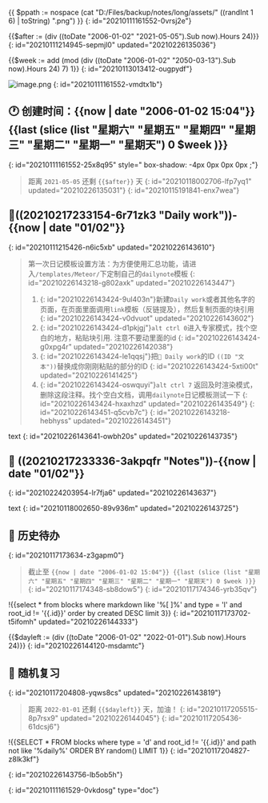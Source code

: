 {{ $ppath := nospace (cat "D:/Files/backup/notes/long/assets/"  ((randInt 1 6) | toString) ".png") }}
{: id="20210111161552-0vrsj2e"}

{{$after := (div ((toDate "2006-01-02" "2021-05-05").Sub now).Hours 24)}}
{: id="20210111214945-sepmjl0" updated="20210226135036"}

{{$week := add (mod (div ((toDate "2006-01-02" "2050-03-13").Sub now).Hours 24) 7) 1}}
{: id="20210113013412-ougpydf"}

![image.png]({{$ppath}})
{: id="20210111161552-vmdtx1b"}

## 🕐 创建时间：{{now | date "2006-01-02 15:04"}} {{last (slice (list "星期六" "星期五" "星期四" "星期三" "星期二" "星期一" "星期天") 0 $week )}}
{: id="20210111161552-25x8q95" style=" box-shadow: -4px 0px 0px 0px ;"}

> 距离 `2021-05-05` 还剩 `{{$after}}` 天
> {: id="20210118002706-lfp7yq1" updated="20210226135031"}
{: id="20210115191841-enx7wea"}

## 🧱((20210217233154-6r71zk3 "Daily work"))-{{now | date "01/02"}}
{: id="20210111215426-n6ic5xb" updated="20210226143610"}

> 第一次日记模板设置方法：为方便使用汇总功能，请进入`/templates/Meteor/`下定制自己的`dailynote`模板
> {: id="20210226143218-g802axk" updated="20210226143447"}
>
> 1. {: id="20210226143424-9ul403n"}新建`Daily work`或者其他名字的页面，在页面里面调用`link`模板（反链提及），然后复制页面的块引用
>    {: id="20210226143424-v0dvuot" updated="20210226143602"}
> 2. {: id="20210226143424-d1pkjgj"}`alt ctrl 0`进入专家模式，找个空白的地方，粘贴块引用.  注意不要动里面的id
>    {: id="20210226143424-g0xpg4r" updated="20210226142038"}
> 3. {: id="20210226143424-le1qqsj"}把`🧱 Daily work`的ID  `((ID "文本"))`替换成你刚刚粘贴的部分的ID
>    {: id="20210226143424-5xti00t" updated="20210226141425"}
> 4. {: id="20210226143424-oswquyi"}`alt ctrl 7` 返回及时渲染模式，删除这段注释。找个空白文档，调用`dailynote`日记模板测试一下
>    {: id="20210226143424-hxaxhzd" updated="20210226143549"}
> {: id="20210226143451-q5cvb7c"}
{: id="20210226143218-hebhyss" updated="20210226143451"}

text
{: id="20210226143641-owbh20s" updated="20210226143735"}

## 📝 ((20210217233336-3akpqfr "Notes"))-{{now | date "01/02"}}
{: id="20210224203954-lr7fja6" updated="20210226143637"}

text
{: id="20210118002650-89v936m" updated="20210226143725"}

## 🎉️ 历史待办
{: id="20210117173634-z3gapm0"}

> 截止至 `{{now | date "2006-01-02 15:04"}} {{last (slice (list "星期六" "星期五" "星期四" "星期三" "星期二" "星期一" "星期天") 0 $week )}}`
> {: id="20210117174348-sb8dow5"}
{: id="20210117174346-yrb35qv"}

!{{select * from blocks where markdown like '%[ ]%' and type = 'l' and root_id != '{{.id}}' order by created DESC limit 3}}
{: id="20210117173702-t5ifomh" updated="20210226144333"}

{{$dayleft := (div ((toDate "2006-01-02" "2022-01-01").Sub now).Hours 24)}}
{: id="20210226144120-msdamtc"}

## 🚴 随机复习
{: id="20210117204808-yqws8cs" updated="20210226143819"}

> 距离 `2022-01-01` 还剩 `{{$dayleft}}` 天，加油！
> {: id="20210117205515-8p7rsx9" updated="20210226144045"}
{: id="20210117205436-61dcsj6"}

!{{SELECT * FROM blocks where type = 'd' and root_id != '{{.id}}' and path not like '%daily%' ORDER BY random() LIMIT 1}}
{: id="20210117204827-z8lk3kf"}

{: id="20210226143756-lb5ob5h"}


{: id="20210111161529-0vkdosg" type="doc"}
